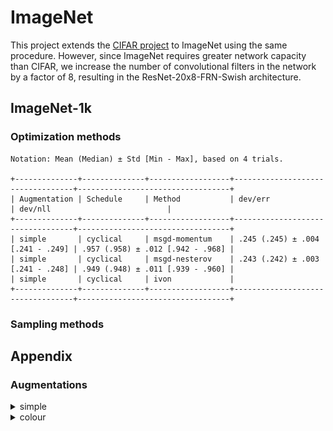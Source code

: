# ImageNet

This project extends the [CIFAR project](../cifar/) to ImageNet using the same procedure. However, since ImageNet requires greater network capacity than CIFAR, we increase the number of convolutional filters in the network by a factor of 8, resulting in the ResNet-20x8-FRN-Swish architecture.

## ImageNet-1k

### Optimization methods

```
Notation: Mean (Median) ± Std [Min - Max], based on 4 trials.

+--------------+--------------+------------------+----------------------------------+----------------------------------+
| Augmentation | Schedule     | Method           | dev/err                          | dev/nll                          |
+--------------+--------------+------------------+----------------------------------+----------------------------------+
| simple       | cyclical     | msgd-momentum    | .245 (.245) ± .004 [.241 - .249] | .957 (.958) ± .012 [.942 - .968] |
| simple       | cyclical     | msgd-nesterov    | .243 (.242) ± .003 [.241 - .248] | .949 (.948) ± .011 [.939 - .960] |
| simple       | cyclical     | ivon             | 
+--------------+--------------+------------------+----------------------------------+----------------------------------+
```

### Sampling methods

## Appendix

### Augmentations

<details>
  <summary>simple</summary>

  ![](./figures/preview_simple.png)
</details>

<details>
  <summary>colour</summary>

  ![](./figures/preview_colour.png)
</details>
